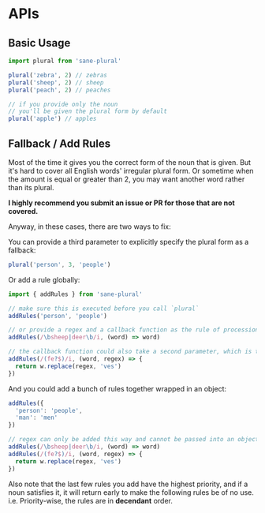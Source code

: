 # APIs

## Basic Usage

```js
import plural from 'sane-plural'

plural('zebra', 2) // zebras
plural('sheep', 2) // sheep
plural('peach', 2) // peaches

// if you provide only the noun
// you'll be given the plural form by default
plural('apple') // apples
```

## Fallback / Add Rules

Most of the time it gives you the correct form of the noun that is given. But it's hard to cover all English words' irregular plural form. Or sometime when the amount is equal or greater than 2, you may want another word rather than its plural.

**I highly recommend you submit an issue or PR for those that are not covered.**

Anyway, in these cases, there are two ways to fix:

You can provide a third parameter to explicitly specify the plural form as a fallback:

```js
plural('person', 3, 'people')
```

Or add a rule globally:

```js
import { addRules } from 'sane-plural'

// make sure this is executed before you call `plural`
addRules('person', 'people')

// or provide a regex and a callback function as the rule of procession
addRules(/\bsheep|deer\b/i, (word) => word)

// the callback function could also take a second parameter, which is the regex you've specified
addRules(/(fe?$)/i, (word, regex) => {
  return w.replace(regex, 'ves')
})
```

And you could add a bunch of rules together wrapped in an object:

```js
addRules({
  'person': 'people',
  'man': 'men'
})

// regex can only be added this way and cannot be passed into an object as a key
addRules(/\bsheep|deer\b/i, (word) => word)
addRules(/(fe?$)/i, (word, regex) => {
  return w.replace(regex, 'ves')
})
```

Also note that the last few rules you add have the highest priority, and if a noun satisfies it, it will return early to make the following rules be of no use. i.e. Priority-wise, the rules are in **decendant** order.
